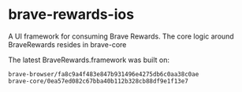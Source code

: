 # brave-rewards-ios

A UI framework for consuming Brave Rewards. The core logic around BraveRewards resides in brave-core

The latest BraveRewards.framework was built on:

```
brave-browser/fa8c9a4f483e847b931496e4275db6c0aa38c0ae
brave-core/0ea57ed082c67bba40b112b328cb88df9e1f13e7
```
